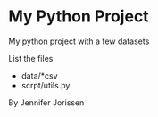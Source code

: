 # My Python Project

My python project with a few datasets

List the files

- data/*csv
- scrpt/utils.py

By Jennifer Jorissen
